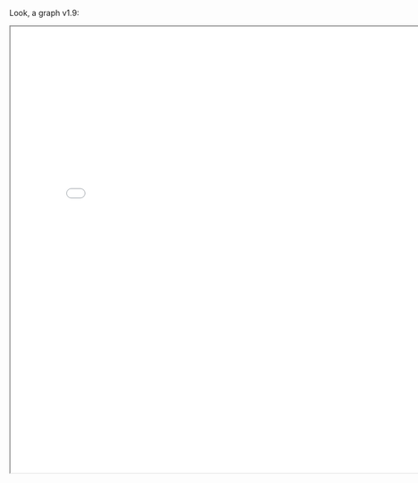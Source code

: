 Look, a graph v1.9:

<p align="center">
<iframe src="network/main.html" width="800" height="800"/></iframe>
</p>
